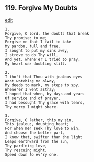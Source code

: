 
## 119.  Forgive My Doubts
[edit](https://docs.google.com/document/d/1FSH416RgN%2DrQ21qgxNNkkgV1nFDd7lGS/edit?mode=html)



    1.
    Forgive, O Lord, the doubts that break
    Thy promises to me;
    Forgive me that I fail to take 
    My pardon, full and free.
    I sought to put my sins away,
    I strove to do Thy will,
    And yet, whene'er I tried to pray,
    My heart was doubting still.

    2.
    I tho't that Thou with jealous eyes
    Wast watching me alway,
    My deeds to mark, my steps to spy,
    Whene'er I went astray;
    I hoped that when, by days and years
    Of service and of prayer,
    I had besought Thy grace with tears,
    Thy mercy I might share.

    3.
    Forgive, O Father, this my sin,
    This jealous, doubting heart;
    For when men seek Thy love to win,
    And choose the better part,
    I know that, swifter than the light
    Leaps earthward from the sun,
    Thy pard'ning love,
    Thy rescuing might,
    Speed down to ev'ry one.
